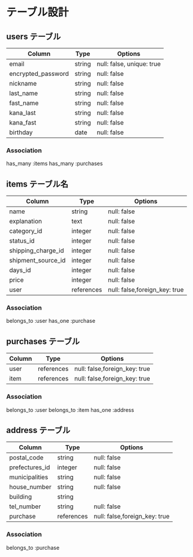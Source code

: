 # テーブル設計

## users テーブル


| Column             | Type                | Options                   |
|--------------------|---------------------|---------------------------|
| email              | string              | null: false, unique: true |
| encrypted_password | string              | null: false               |
| nickname           | string              | null: false               |
| last_name          | string              | null: false               |
| fast_name          | string              | null: false               |
| kana_last          | string              | null: false               |
| kana_fast          | string              | null: false               |
| birthday           | date                | null: false               |
### Association
 has_many :items
 has_many :purchases
 








## items テーブル名

| Column                | Type                | Options                         |
|-----------------------|---------------------|---------------------------------|
| name                  | string              | null: false                     |
| explanation           | text                | null: false                     |
| category_id           | integer             | null: false                     |
| status_id             | integer             | null: false                     |
| shipping_charge_id    | integer             | null: false                     |
| shipment_source_id    | integer             | null: false                     |
| days_id               | integer             | null: false                     |
| price                 | integer             | null: false                     |
| user                  | references          | null: false,foreign_key: true   |

### Association
 belongs_to :user
 has_one :purchase









## purchases テーブル


| Column             | Type                | Options                         |
|--------------------|---------------------|---------------------------------|
| user               | references          | null: false,foreign_key: true   |
| item               | references          | null: false,foreign_key: true   |


### Association
 belongs_to :user
 belongs_to :item
 has_one :address



## address テーブル


| Column             | Type                | Options                         |
|--------------------|---------------------|---------------------------------|
| postal_code        | string              | null: false                     |
| prefectures_id     | integer             | null: false                     |
| municipalities     | string              | null: false                     |
| house_number       | string              | null: false                     |
| building           | string              |                                 |
| tel_number         | string              | null: false                     |
| purchase           | references          | null: false,foreign_key: true   |



### Association
 belongs_to :purchase



